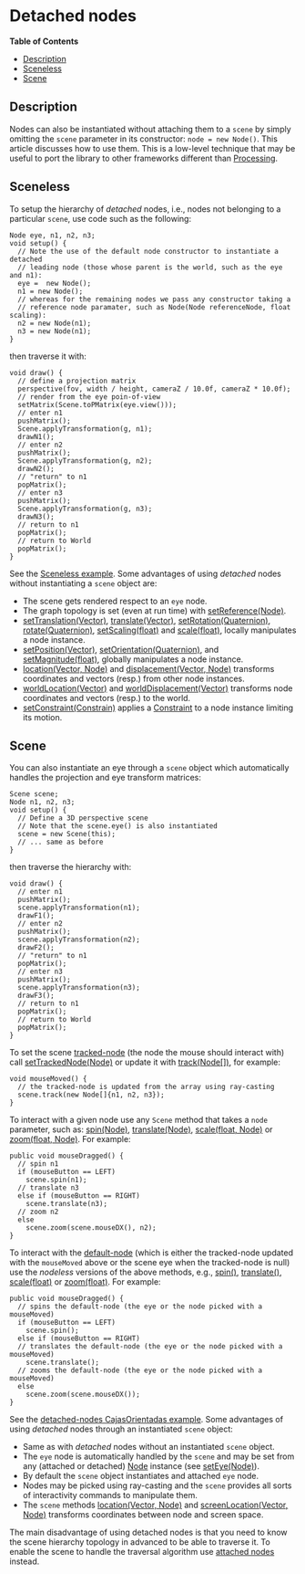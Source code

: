 # Detached nodes

**Table of Contents**

- [Description](#user-content-description)
- [Sceneless](#user-content-scene)
- [Scene](#user-content-scene)

## Description

Nodes can also be instantiated without attaching them to a `scene` by simply omitting the `scene` parameter in its constructor: `node = new Node()`. This article discusses how to use them. This is a low-level technique that may be useful to port the library to other frameworks different than [Processing](https://processing.org/).

## Sceneless

To setup the hierarchy of _detached_ nodes, i.e., nodes not belonging to a particular `scene`, use code such as the following:

```processing
Node eye, n1, n2, n3;
void setup() {
  // Note the use of the default node constructor to instantiate a detached 
  // leading node (those whose parent is the world, such as the eye and n1):
  eye =  new Node();
  n1 = new Node();
  // whereas for the remaining nodes we pass any constructor taking a
  // reference node paramater, such as Node(Node referenceNode, float scaling):
  n2 = new Node(n1);
  n3 = new Node(n1);
}
```

then traverse it with:

```processing
void draw() {
  // define a projection matrix
  perspective(fov, width / height, cameraZ / 10.0f, cameraZ * 10.0f);
  // render from the eye poin-of-view
  setMatrix(Scene.toPMatrix(eye.view()));
  // enter n1
  pushMatrix();
  Scene.applyTransformation(g, n1);
  drawN1();
  // enter n2
  pushMatrix();
  Scene.applyTransformation(g, n2);
  drawN2();
  // "return" to n1
  popMatrix();
  // enter n3
  pushMatrix();
  Scene.applyTransformation(g, n3);
  drawN3();
  // return to n1
  popMatrix();
  // return to World
  popMatrix();
}
```

See the [Sceneless example](https://github.com/VisualComputing/nubjs/tree/processing/testing/src/processing/DetachedNodes/Sceneless). Some advantages of using _detached_ nodes without instantiating a `scene` object are:

* The scene gets rendered respect to an `eye` node.
* The graph topology is set (even at run time) with [setReference(Node)](https://visualcomputing.github.io/nub-javadocs/nub/core/Node.html#setReference-frames.core.Node-).
* [setTranslation(Vector)](https://visualcomputing.github.io/nub-javadocs/nub/core/Node.html#setTranslation-frames.primitives.Vector-), [translate(Vector)](https://visualcomputing.github.io/nub-javadocs/nub/core/Node.html#translate-frames.primitives.Vector-), [setRotation(Quaternion)](https://visualcomputing.github.io/nub-javadocs/nub/core/Node.html#setRotation-frames.primitives.Quaternion-), [rotate(Quaternion)](https://visualcomputing.github.io/nub-javadocs/nub/core/Node.html#rotate-frames.primitives.Quaternion-), [setScaling(float)](https://visualcomputing.github.io/nub-javadocs/nub/core/Node.html#setScaling-float-) and [scale(float)](https://visualcomputing.github.io/nub-javadocs/nub/core/Node.html#scale-float-), locally manipulates a node instance.
* [setPosition(Vector)](https://visualcomputing.github.io/nub-javadocs/nub/core/Node.html#setPosition-frames.primitives.Vector-), [setOrientation(Quaternion)](https://visualcomputing.github.io/nub-javadocs/nub/core/Node.html#setOrientation-frames.primitives.Quaternion-), and [setMagnitude(float)](https://visualcomputing.github.io/nub-javadocs/nub/core/Node.html#setMagnitude-float-), globally manipulates a node instance.
* [location(Vector, Node)](https://visualcomputing.github.io/nub-javadocs/nub/core/Node.html#location-frames.primitives.Vector-frames.core.Node-) and [displacement(Vector, Node)](https://visualcomputing.github.io/nub-javadocs/nub/core/Node.html#displacement-frames.primitives.Vector-frames.core.Node-) transforms coordinates and vectors (resp.) from other node instances.
* [worldLocation(Vector)](https://visualcomputing.github.io/nub-javadocs/nub/core/Node.html#worldLocation-frames.primitives.Vector-) and [worldDisplacement(Vector)](https://visualcomputing.github.io/nub-javadocs/nub/core/Node.html#worldDisplacement-frames.primitives.Vector-) transforms node coordinates and vectors (resp.) to the world.
* [setConstraint(Constrain)](https://visualcomputing.github.io/nub-javadocs/nub/core/Node.html#setConstraint-frames.core.constraint.Constraint-) applies a [Constraint](https://visualcomputing.github.io/nub-javadocs/nub/core/constraint/Constraint.html) to a node instance limiting its motion.

## Scene

You can also instantiate an eye through a `scene` object which automatically handles the projection and eye transform matrices:

```processing
Scene scene;
Node n1, n2, n3;
void setup() {
  // Define a 3D perspective scene
  // Note that the scene.eye() is also instantiated
  scene = new Scene(this);
  // ... same as before
}
```

then traverse the hierarchy with:

```processing
void draw() {
  // enter n1
  pushMatrix();
  scene.applyTransformation(n1);
  drawF1();
  // enter n2
  pushMatrix();
  scene.applyTransformation(n2);
  drawF2();
  // "return" to n1
  popMatrix();
  // enter n3
  pushMatrix();
  scene.applyTransformation(n3);
  drawF3();
  // return to n1
  popMatrix();
  // return to World
  popMatrix();
}
```

To set the scene [tracked-node](https://visualcomputing.github.io/nub-javadocs/nub/core/Graph.html#trackedNode--) (the node the mouse should interact with) call [setTrackedNode(Node)](https://visualcomputing.github.io/nub-javadocs/nub/core/Graph.html#setTrackedNode-frames.core.Node-) or update it with [track(Node[])](https://visualcomputing.github.io/nub-javadocs/nub/processing/Scene.html#track-frames.core.Node:A-), for example:

```processing
void mouseMoved() {
  // the tracked-node is updated from the array using ray-casting
  scene.track(new Node[]{n1, n2, n3});
}
```

To interact with a given node use any `Scene` method that takes a `node` parameter, such as: [spin(Node)](https://visualcomputing.github.io/nub-javadocs/nub/processing/Scene.html#spin-frames.core.Node-), [translate(Node)](https://visualcomputing.github.io/nub-javadocs/nub/processing/Scene.html#translate-frames.core.Node-), [scale(float, Node)](https://visualcomputing.github.io/nub-javadocs/nub/core/Graph.html#scale-float-frames.core.Node-) or [zoom(float, Node)](https://visualcomputing.github.io/nub-javadocs/nub/core/Graph.html#zoom-float-frames.core.Node-). For example:

```processing
public void mouseDragged() {
  // spin n1
  if (mouseButton == LEFT)
    scene.spin(n1);
  // translate n3
  else if (mouseButton == RIGHT)
    scene.translate(n3);
  // zoom n2
  else
    scene.zoom(scene.mouseDX(), n2);
}
```

To interact with the [default-node](https://visualcomputing.github.io/nub-javadocs/nub/core/Graph.html#defaultNode--) (which is either the tracked-node updated with the `mouseMoved` above or the scene eye when the tracked-node is null) use the _nodeless_ versions of the above methods, e.g., [spin()](https://visualcomputing.github.io/nub-javadocs/nub/processing/Scene.html#spin--), [translate()](https://visualcomputing.github.io/nub-javadocs/nub/processing/Scene.html#translate--), [scale(float)](https://visualcomputing.github.io/nub-javadocs/nub/core/Graph.html#scale-float-) or [zoom(float)](https://visualcomputing.github.io/nub-javadocs/nub/core/Graph.html#zoom-float-). For example:

```processing
public void mouseDragged() {
  // spins the default-node (the eye or the node picked with a mouseMoved)
  if (mouseButton == LEFT)
    scene.spin();
  else if (mouseButton == RIGHT)
  // translates the default-node (the eye or the node picked with a mouseMoved)
    scene.translate();
  // zooms the default-node (the eye or the node picked with a mouseMoved)
  else
    scene.zoom(scene.mouseDX());
}
```

See the [detached-nodes CajasOrientadas example](https://github.com/VisualComputing/nubjs/tree/processing/testing/src/processing/DetachedNodes/CajasOrientadas). Some advantages of using _detached_ nodes through an instantiated `scene` object:

* Same as with _detached_ nodes without an instantiated `scene` object.
* The `eye` node is automatically handled by the `scene` and may be set from any (attached or detached) [Node](https://visualcomputing.github.io/nub-javadocs/nub/core/Node.html) instance (see [setEye(Node)](https://visualcomputing.github.io/nub-javadocs/nub/core/Graph.html#setEye-frames.core.Node-)).
* By default the `scene` object instantiates and attached `eye` node.
* Nodes may be picked using ray-casting and the `scene` provides all sorts of interactivity commands to manipulate them.
* The `scene` methods [location(Vector, Node)](https://visualcomputing.github.io/nub-javadocs/nub/core/Graph.html#location-frames.primitives.Vector-frames.core.Node-) and [screenLocation(Vector, Node)](https://visualcomputing.github.io/nub-javadocs/nub/core/Graph.html#screenLocation-frames.primitives.Vector-frames.core.Node-) transforms coordinates between node and screen space.

The main disadvantage of using detached nodes is that you need to know the scene hierarchy topology in advanced to be able to traverse it. To enable the scene to handle the traversal algorithm use [attached nodes](README.md) instead.
